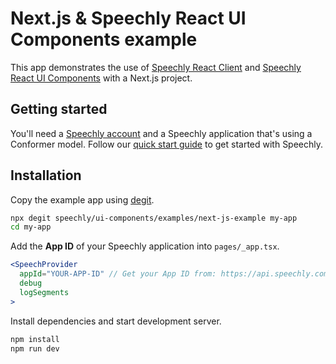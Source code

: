 # Next.js & Speechly React UI Components example

This app demonstrates the use of [Speechly React Client]([/react-ui/](https://www.npmjs.com/package/@speechly/react-client)) and [Speechly React UI Components](/react-ui/) with a Next.js project.

## Getting started

You'll need a [Speechly account](https://api.speechly.com/dashboard/) and a Speechly application that's using a Conformer model. Follow our [quick start guide](https://docs.speechly.com/basics/getting-started) to get started with Speechly.

## Installation

Copy the example app using [degit](https://github.com/Rich-Harris/degit).

```bash
npx degit speechly/ui-components/examples/next-js-example my-app
cd my-app
```

Add the **App ID** of your Speechly application into `pages/_app.tsx`.

```jsx
<SpeechProvider
  appId="YOUR-APP-ID" // Get your App ID from: https://api.speechly.com/dashboard/
  debug
  logSegments
>
```

Install dependencies and start development server.

```bash
npm install
npm run dev
```
